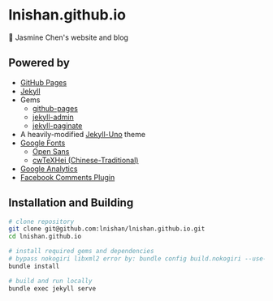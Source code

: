 # lnishan.github.io

:star2: Jasmine Chen's website and blog


## Powered by

- [GitHub Pages](https://pages.github.com/)
- [Jekyll](https://jekyllrb.com/)
- Gems
  - [github-pages](https://rubygems.org/gems/github-pages)
  - [jekyll-admin](https://rubygems.org/gems/jekyll-admin)
  - [jekyll-paginate](https://rubygems.org/gems/jekyll-paginate)
- A heavily-modified [Jekyll-Uno](https://github.com/joshgerdes/jekyll-uno) theme
- [Google Fonts](https://fonts.google.com/)
  - [Open Sans](https://fonts.google.com/specimen/Open+Sans)
  - [cwTeXHei (Chinese-Traditional)](https://fonts.google.com/earlyaccess#cwTeXHei)
- [Google Analytics](https://analytics.google.com/)
- [Facebook Comments Plugin](https://developers.facebook.com/docs/plugins/comments/)


## Installation and Building

```bash
# clone repository
git clone git@github.com:lnishan/lnishan.github.io.git
cd lnishan.github.io

# install required gems and dependencies
# bypass nokogiri libxml2 error by: bundle config build.nokogiri --use-system-libraries
bundle install

# build and run locally
bundle exec jekyll serve
```
